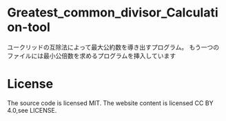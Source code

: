 # Greatest_common_divisor_Calculation-tool
ユークリッドの互除法によって最大公約数を導き出すプログラム。
もう一つのファイルには最小公倍数を求めるプログラムを挿入しています

# License
The source code is licensed MIT. The website content is licensed CC BY 4.0,see LICENSE.
